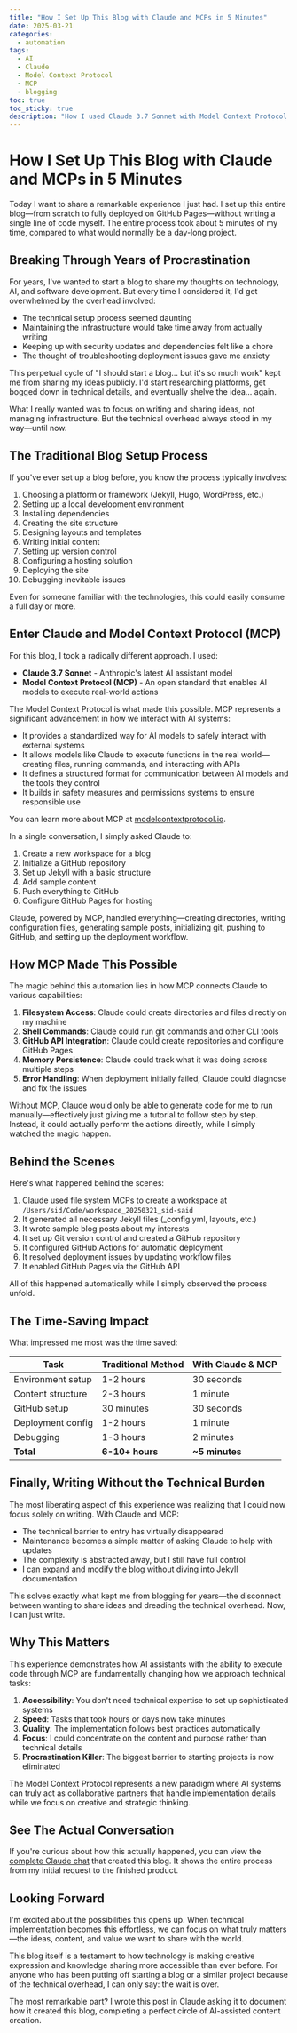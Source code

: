 ```yaml
---
title: "How I Set Up This Blog with Claude and MCPs in 5 Minutes"
date: 2025-03-21
categories: 
  - automation
tags:
  - AI
  - Claude
  - Model Context Protocol
  - MCP
  - blogging
toc: true
toc_sticky: true
description: "How I used Claude 3.7 Sonnet with Model Context Protocol (MCP) to automate the creation of a blog from scratch to deployment in just 5 minutes."
---
```


# How I Set Up This Blog with Claude and MCPs in 5 Minutes

Today I want to share a remarkable experience I just had. I set up this entire blog—from scratch to fully deployed on GitHub Pages—without writing a single line of code myself. The entire process took about 5 minutes of my time, compared to what would normally be a day-long project.

## Breaking Through Years of Procrastination

For years, I've wanted to start a blog to share my thoughts on technology, AI, and software development. But every time I considered it, I'd get overwhelmed by the overhead involved:

- The technical setup process seemed daunting
- Maintaining the infrastructure would take time away from actually writing
- Keeping up with security updates and dependencies felt like a chore
- The thought of troubleshooting deployment issues gave me anxiety

This perpetual cycle of "I should start a blog... but it's so much work" kept me from sharing my ideas publicly. I'd start researching platforms, get bogged down in technical details, and eventually shelve the idea... again.

What I really wanted was to focus on writing and sharing ideas, not managing infrastructure. But the technical overhead always stood in my way—until now.

## The Traditional Blog Setup Process

If you've ever set up a blog before, you know the process typically involves:

1. Choosing a platform or framework (Jekyll, Hugo, WordPress, etc.)
2. Setting up a local development environment
3. Installing dependencies
4. Creating the site structure
5. Designing layouts and templates
6. Writing initial content
7. Setting up version control
8. Configuring a hosting solution
9. Deploying the site
10. Debugging inevitable issues

Even for someone familiar with the technologies, this could easily consume a full day or more.

## Enter Claude and Model Context Protocol (MCP)

For this blog, I took a radically different approach. I used:

- **Claude 3.7 Sonnet** - Anthropic's latest AI assistant model
- **Model Context Protocol (MCP)** - An open standard that enables AI models to execute real-world actions

The Model Context Protocol is what made this possible. MCP represents a significant advancement in how we interact with AI systems:

- It provides a standardized way for AI models to safely interact with external systems
- It allows models like Claude to execute functions in the real world—creating files, running commands, and interacting with APIs
- It defines a structured format for communication between AI models and the tools they control
- It builds in safety measures and permissions systems to ensure responsible use

You can learn more about MCP at [modelcontextprotocol.io](https://modelcontextprotocol.io/introduction).

In a single conversation, I simply asked Claude to:
1. Create a new workspace for a blog
2. Initialize a GitHub repository
3. Set up Jekyll with a basic structure
4. Add sample content
5. Push everything to GitHub
6. Configure GitHub Pages for hosting

Claude, powered by MCP, handled everything—creating directories, writing configuration files, generating sample posts, initializing git, pushing to GitHub, and setting up the deployment workflow.

## How MCP Made This Possible

The magic behind this automation lies in how MCP connects Claude to various capabilities:

1. **Filesystem Access**: Claude could create directories and files directly on my machine
2. **Shell Commands**: Claude could run git commands and other CLI tools
3. **GitHub API Integration**: Claude could create repositories and configure GitHub Pages
4. **Memory Persistence**: Claude could track what it was doing across multiple steps
5. **Error Handling**: When deployment initially failed, Claude could diagnose and fix the issues

Without MCP, Claude would only be able to generate code for me to run manually—effectively just giving me a tutorial to follow step by step. Instead, it could actually perform the actions directly, while I simply watched the magic happen.

## Behind the Scenes

Here's what happened behind the scenes:

1. Claude used file system MCPs to create a workspace at `/Users/sid/Code/workspace_20250321_sid-said`
2. It generated all necessary Jekyll files (\_config.yml, layouts, etc.)
3. It wrote sample blog posts about my interests
4. It set up Git version control and created a GitHub repository
5. It configured GitHub Actions for automatic deployment
6. It resolved deployment issues by updating workflow files
7. It enabled GitHub Pages via the GitHub API

All of this happened automatically while I simply observed the process unfold.

## The Time-Saving Impact

What impressed me most was the time saved:

| Task | Traditional Method | With Claude & MCP |
|------|-------------------|-------------------|
| Environment setup | 1-2 hours | 30 seconds |
| Content structure | 2-3 hours | 1 minute |
| GitHub setup | 30 minutes | 30 seconds |
| Deployment config | 1-2 hours | 1 minute |
| Debugging | 1-3 hours | 2 minutes |
| **Total** | **6-10+ hours** | **~5 minutes** |

## Finally, Writing Without the Technical Burden

The most liberating aspect of this experience was realizing that I could now focus solely on writing. With Claude and MCP:

- The technical barrier to entry has virtually disappeared
- Maintenance becomes a simple matter of asking Claude to help with updates
- The complexity is abstracted away, but I still have full control
- I can expand and modify the blog without diving into Jekyll documentation

This solves exactly what kept me from blogging for years—the disconnect between wanting to share ideas and dreading the technical overhead. Now, I can just write.

## Why This Matters

This experience demonstrates how AI assistants with the ability to execute code through MCP are fundamentally changing how we approach technical tasks:

1. **Accessibility**: You don't need technical expertise to set up sophisticated systems
2. **Speed**: Tasks that took hours or days now take minutes
3. **Quality**: The implementation follows best practices automatically
4. **Focus**: I could concentrate on the content and purpose rather than technical details
5. **Procrastination Killer**: The biggest barrier to starting projects is now eliminated

The Model Context Protocol represents a new paradigm where AI systems can truly act as collaborative partners that handle implementation details while we focus on creative and strategic thinking.

## See The Actual Conversation

If you're curious about how this actually happened, you can view the [complete Claude chat](https://claude.ai/share/a45ec9cb-0f41-4ddc-b7d8-c2b7afd2e01e) that created this blog. It shows the entire process from my initial request to the finished product.

## Looking Forward

I'm excited about the possibilities this opens up. When technical implementation becomes this effortless, we can focus on what truly matters—the ideas, content, and value we want to share with the world.

This blog itself is a testament to how technology is making creative expression and knowledge sharing more accessible than ever before. For anyone who has been putting off starting a blog or a similar project because of the technical overhead, I can only say: the wait is over.

The most remarkable part? I wrote this post in Claude asking it to document how it created this blog, completing a perfect circle of AI-assisted content creation.
